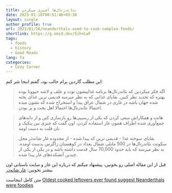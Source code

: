 ```yaml
---
title: نئاندرتال‌ها آشپزی میکردن
date: 2023-01-16T00:51:46+03:30
layout: single
author_profile: true
url: 2023/01/16/neanderthals-used-to-cook-complex-foods/
shortlink: https://g.omid.dev/5ihnLwF
tags:
  - foods
  - history
  - Good Reads
lang: fa
categories: 
  - Cozy Corner
---
```

این مطلب گاردین برام جالب بود، گفتم اینجا شر کنم:

> اگه فکر میکردین که نئاندرتال‌ها برنامه غذاییشون توت و علف و لاشه حیوونا بوده بهتره که تجدید نظر کنین. بقایای غذایی که به نظر میرسه قدیمی ترین غذای پخته شده جهان باشه در غاری در شمال عراق پیدا و استخراج شده که نشون میده احتمالا نئاندرتال‌ها احتمالا اهل پخت و پز بودن.

> هانت و همکاراش سعی کردن که یکی از رسیپی‌ها رو بازسازی کنن و از دانه‌های جمع‌آوری شده اطراف همون غار استفاده کردن. اون گفت که چیزی بین پنکیک و نان فلت به دست اومد

> بقایای سوخته غذا - قدیمی ترین که پیدا شده - از محدوده غار شانه‌دَر محل سکونت نئاندرتال‌ها در 500 مایلی شمال بغداد در کوهستان زاگرس بدست اومده. به نظر میرسه که باید حدود 70,000 سال قدمت داشته باشه و در یکی از یکی از چندین آتشکده‌های غار پیدا شده.

قبل از این مقاله اصلی رو بخونین، پیشنهاد میکنم که درباره این غار و سایت باستانی اون بیشنر بخونین: [غار شانه‌در
](https://fa.wikipedia.org/wiki/%D8%BA%D8%A7%D8%B1_%D8%B4%D8%A7%D9%86%D9%87%E2%80%8C%D8%AF%D8%B1)


متن کامل اینجاست [Oldest cooked leftovers ever found suggest Neanderthals were foodies](https://www.theguardian.com/science/2022/nov/23/oldest-cooked-leftovers-ever-found-suggest-neanderthals-were-foodies)